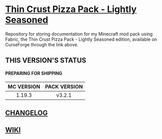 # [Thin Crust Pizza Pack - Lightly Seasoned](https://www.curseforge.com/minecraft/modpacks/thin-crust-pizza-pack-lightly-seasoned)
Repository for storing documentation for my Minecraft mod pack using Fabric, the Thin Crust Pizza Pack - Lightly Seasoned edition, available on CurseForge through the link above.

## THIS VERSION'S STATUS
#### PREPARING FOR SHIPPING
| MC VERSION | PACK VERSION |
| :---: | :---: |
| 1.19.3 | v3.2.1 | 

## [CHANGELOG](CHANGELOG.md)
## [WIKI](https://github.com/NFinET/MC-TCPP-Lightly-Seasoned/wiki)
